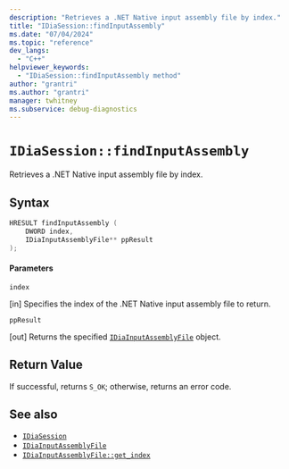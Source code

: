 ```yaml
---
description: "Retrieves a .NET Native input assembly file by index."
title: "IDiaSession::findInputAssembly"
ms.date: "07/04/2024"
ms.topic: "reference"
dev_langs:
  - "C++"
helpviewer_keywords:
  - "IDiaSession::findInputAssembly method"
author: "grantri"
ms.author: "grantri"
manager: twhitney
ms.subservice: debug-diagnostics
---
```

# `IDiaSession::findInputAssembly`

Retrieves a .NET Native input assembly file by index.

## Syntax

```C++
HRESULT findInputAssembly (
    DWORD index,
    IDiaInputAssemblyFile** ppResult
);
```

#### Parameters

 `index`

[in] Specifies the index of the .NET Native input assembly file to return.

 `ppResult`

[out] Returns the specified [`IDiaInputAssemblyFile`](../../debugger/debug-interface-access/idiainputassemblyfile.md) object.

## Return Value

 If successful, returns `S_OK`; otherwise, returns an error code.

## See also

- [`IDiaSession`](../../debugger/debug-interface-access/idiasession.md)
- [`IDiaInputAssemblyFile`](../../debugger/debug-interface-access/idiainputassemblyfile.md)
- [`IDiaInputAssemblyFile::get_index`](../../debugger/debug-interface-access/idiainputassemblyfile-get-index.md)
